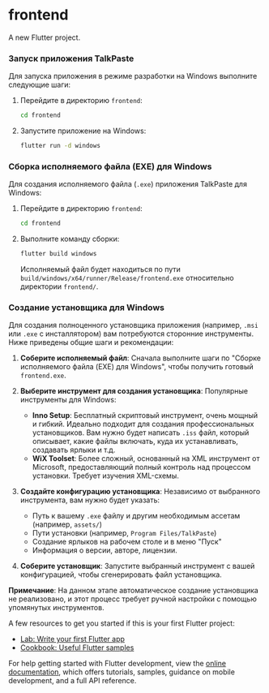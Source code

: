 # frontend

A new Flutter project.

### Запуск приложения TalkPaste

Для запуска приложения в режиме разработки на Windows выполните следующие шаги:

1.  Перейдите в директорию `frontend`:
    ```bash
    cd frontend
    ```
2.  Запустите приложение на Windows:
    ```bash
    flutter run -d windows
    ```

### Сборка исполняемого файла (EXE) для Windows

Для создания исполняемого файла (`.exe`) приложения TalkPaste для Windows:

1.  Перейдите в директорию `frontend`:
    ```bash
    cd frontend
    ```
2.  Выполните команду сборки:
    ```bash
    flutter build windows
    ```
    Исполняемый файл будет находиться по пути `build/windows/x64/runner/Release/frontend.exe` относительно директории `frontend/`.

### Создание установщика для Windows

Для создания полноценного установщика приложения (например, `.msi` или `.exe` с инсталлятором) вам потребуются сторонние инструменты. Ниже приведены общие шаги и рекомендации:

1.  **Соберите исполняемый файл**: Сначала выполните шаги по "Сборке исполняемого файла (EXE) для Windows", чтобы получить готовый `frontend.exe`.

2.  **Выберите инструмент для создания установщика**: Популярные инструменты для Windows:
    *   **Inno Setup**: Бесплатный скриптовый инструмент, очень мощный и гибкий. Идеально подходит для создания профессиональных установщиков. Вам нужно будет написать `.iss` файл, который описывает, какие файлы включать, куда их устанавливать, создавать ярлыки и т.д.
    *   **WiX Toolset**: Более сложный, основанный на XML инструмент от Microsoft, предоставляющий полный контроль над процессом установки. Требует изучения XML-схемы.

3.  **Создайте конфигурацию установщика**: Независимо от выбранного инструмента, вам нужно будет указать:
    *   Путь к вашему `.exe` файлу и другим необходимым ассетам (например, `assets/`)
    *   Пути установки (например, `Program Files/TalkPaste`)
    *   Создание ярлыков на рабочем столе и в меню "Пуск"
    *   Информация о версии, авторе, лицензии.

4.  **Соберите установщик**: Запустите выбранный инструмент с вашей конфигурацией, чтобы сгенерировать файл установщика.

**Примечание**: На данном этапе автоматическое создание установщика не реализовано, и этот процесс требует ручной настройки с помощью упомянутых инструментов.

A few resources to get you started if this is your first Flutter project:

- [Lab: Write your first Flutter app](https://docs.flutter.dev/get-started/codelab)
- [Cookbook: Useful Flutter samples](https://docs.flutter.dev/cookbook)

For help getting started with Flutter development, view the
[online documentation](https://docs.flutter.dev/), which offers tutorials,
samples, guidance on mobile development, and a full API reference.
